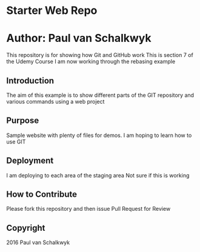 # Starter Web Repo
# Author:  Paul van Schalkwyk

This repository is for showing how Git and GitHub work
This is section 7 of the Udemy Course
I am now working through the rebasing example

## Introduction
The aim of this example is to show different parts of the
GIT repository and various commands using a web project


## Purpose

Sample website with plenty of files for demos.
I am hoping to learn how to use GIT

## Deployment

I am deploying to each area of the staging area
Not sure if this is working

## How to Contribute

Please fork this repository and then issue Pull Request for Review

## Copyright 

2016 Paul van Schalkwyk